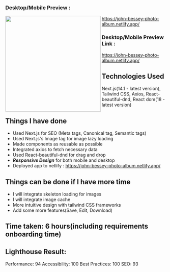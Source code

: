 ### Desktop/Mobile Preview :

<div>
<img align="left" height="300" src="./demo.gif" />
</div>

https://john-bessey-photo-album.netlify.app/



### Desktop/Mobile Preview Link :

https://john-bessey-photo-album.netlify.app/

## Technologies Used

Next.js(14.1 - latest version), Tailwind CSS, Axios, React-beautiful-dnd, React dom(18 - latest version)

## Things I have done

- Used Next.js for SEO (Meta tags, Canonical tag, Semantic tags)
- Used Next.js's Image tag for image lazy loading
- Made components as reusable as possible
- Integrated axios to fetch necessary data
- Used React-beautiful-dnd for drag and drop
- **_Responsive Design_** for both mobile and desktop
- Deployed app to netlify : https://john-bessey-photo-album.netlify.app/

## Things can be done if I have more time

- I will integrate skeleton loading for images
- I will integrate image cache
- More intuitive design with tailwind CSS frameworks
- Add some more features(Save, Edit, Download)

## Time taken: 6 hours(including requirements onboarding time)

## Lighthouse Result:

Performance: 94
Accessibility: 100
Best Practices: 100
SEO: 93
